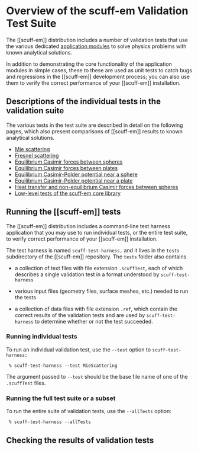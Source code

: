 # Overview of the <span class="SC">scuff-em</span> Validation Test Suite

The [[scuff-em]] distribution includes a number of validation tests
that use the various dedicated
[application modules][Applications]
to solve physics problems with known analytical solutions.

In addition to demonstrating the core functionality of
the application modules in simple cases,
these to 
these are used as unit tests to catch bugs and regressions
in the [[scuff-em]] development process; you can
also use them to verify the correct performance of your 
[[scuff-em]] installation.

## Descriptions of the individual tests in the validation suite

The various tests in the test suite are described in detail
on the following pages, which also present comparisons
of [[scuff-em]] results to known analytical solutions.

* [Mie scattering](MieScattering/MieScattering.md)
* [Fresnel scattering](FresnelScattering/FresnelScattering.md)
* [Equilibrium Casimir forces between spheres](CasimirSpheres/CasimirSpheres.md)
* [Equilibrium Casimir forces between plates](CasimirPlates/CasimirPlates.md)
* [Equilibrium Casimir-Polder potential near a sphere](CPSphere/CPSphere.md)
* [Equilibrium Casimir-Polder potential near a plate](CPPlate/CPPlate.md)
* [Heat transfer and non-equilibrium Casimir forces between spheres](NEQSpheres/NEQSpheres.md)
* [Low-level tests of the <span class="CodeName">scuff-em</span> core library](libscuff/libscuff.md)

## Running the [[scuff-em]] tests

The [[scuff-em]] distribution includes a command-line test harness
application that you may use to run individual tests, or the entire
test suite, to verify correct performance of your [[scuff-em]]
installation.

The test harness is named ``scuff-test-harness,`` and it lives
in the `tests` subdirectory of the [[scuff-em]] repository.
The `tests` folder also contains

* a collection of text files with file extension `.scuffTest`,
  each of which describes a single validation test in a format
  understood by `scuff-test-harness`

* various input files (geometry files, surface meshes, etc.) 
  needed to run the tests

* a collection of data files with file extension `.ref`,
  which contain the correct results of the validation tests
  and are used by `scuff-test-harness` to determine whether 
  or not the test succeeded.

### Running individual tests

To run an individual validation test, use the `--test` option
to `scuff-test-harness:`

```
 % scuff-test-harness --test MieScattering
```

The argument passed to `--test` should be the base
file name of one of the `.scuffTest` files.

### Running the full test suite or a subset

To run the entire suite of validation tests, use the `--allTests`
option:

```
 % scuff-test-harness --allTests
```

## Checking the results of validation tests
 
[Applications]:        ../reference/TopLevel.md#AvailableApplications
